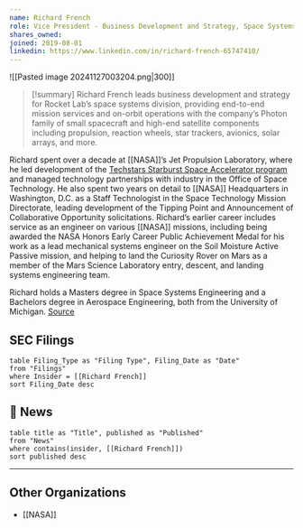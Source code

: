 ```yaml
---
name: Richard French
role: Vice President - Business Development and Strategy, Space Systems
shares_owned: 
joined: 2019-08-01
linkedin: https://www.linkedin.com/in/richard-french-65747410/
---
```


![[Pasted image 20241127003204.png|300]]

>[!summary]
Richard French leads business development and strategy for Rocket Lab’s space systems division, providing end-to-end mission services and on-orbit operations with the company’s Photon family of small spacecraft and high-end satellite components including propulsion, reaction wheels, star trackers, avionics, solar arrays, and more.
>
Richard spent over a decade at [[NASA]]’s Jet Propulsion Laboratory, where he led development of the [Techstars Starburst Space Accelerator program](https://www.techstars.com/accelerators/space) and managed technology partnerships with industry in the Office of Space Technology. He also spent two years on detail to [[NASA]] Headquarters in Washington, D.C. as a Staff Technologist in the Space Technology Mission Directorate, leading development of the Tipping Point and Announcement of Collaborative Opportunity solicitations. Richard’s earlier career includes service as an engineer on various [[NASA]] missions, including being awarded the NASA Honors Early Career Public Achievement Medal for his work as a lead mechanical systems engineer on the Soil Moisture Active Passive mission, and helping to land the Curiosity Rover on Mars as a member of the Mars Science Laboratory entry, descent, and landing systems engineering team.
>
Richard holds a Masters degree in Space Systems Engineering and a Bachelors degree in Aerospace Engineering, both from the University of Michigan.
[Source](https://www.rocketlabusa.com/about/team/)


## SEC Filings
```dataview
table Filing_Type as "Filing Type", Filing_Date as "Date"
from "Filings"
where Insider = [[Richard French]]
sort Filing_Date desc
```

## 📰 News
```dataview
table title as "Title", published as "Published"
from "News"
where contains(insider, [[Richard French]])
sort published desc
```

---
## Other Organizations

-  [[NASA]]